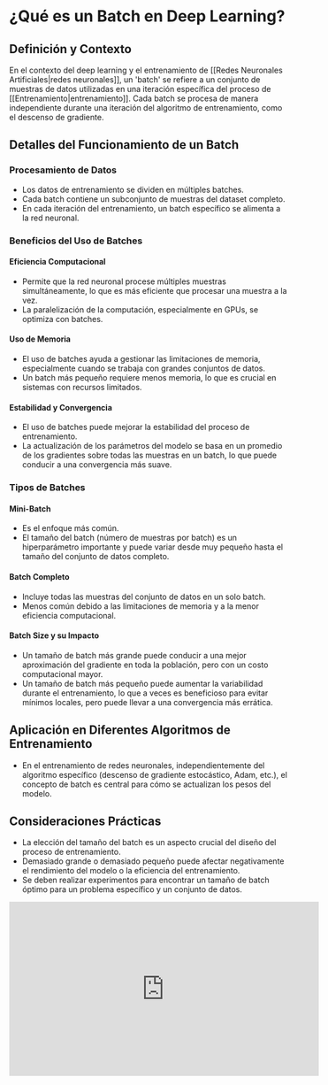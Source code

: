 # ¿Qué es un Batch en Deep Learning?

## Definición y Contexto

En el contexto del deep learning y el entrenamiento de [[Redes Neuronales Artificiales|redes neuronales]], un 'batch' se refiere a un conjunto de muestras de datos utilizadas en una iteración específica del proceso de [[Entrenamiento|entrenamiento]]. Cada batch se procesa de manera independiente durante una iteración del algoritmo de entrenamiento, como el descenso de gradiente.

## Detalles del Funcionamiento de un Batch

### Procesamiento de Datos

- Los datos de entrenamiento se dividen en múltiples batches. 
- Cada batch contiene un subconjunto de muestras del dataset completo.
- En cada iteración del entrenamiento, un batch específico se alimenta a la red neuronal.

### Beneficios del Uso de Batches

#### Eficiencia Computacional

- Permite que la red neuronal procese múltiples muestras simultáneamente, lo que es más eficiente que procesar una muestra a la vez.
- La paralelización de la computación, especialmente en GPUs, se optimiza con batches.

#### Uso de Memoria

- El uso de batches ayuda a gestionar las limitaciones de memoria, especialmente cuando se trabaja con grandes conjuntos de datos.
- Un batch más pequeño requiere menos memoria, lo que es crucial en sistemas con recursos limitados.

#### Estabilidad y Convergencia

- El uso de batches puede mejorar la estabilidad del proceso de entrenamiento.
- La actualización de los parámetros del modelo se basa en un promedio de los gradientes sobre todas las muestras en un batch, lo que puede conducir a una convergencia más suave.

### Tipos de Batches

#### Mini-Batch

- Es el enfoque más común.
- El tamaño del batch (número de muestras por batch) es un hiperparámetro importante y puede variar desde muy pequeño hasta el tamaño del conjunto de datos completo.

#### Batch Completo

- Incluye todas las muestras del conjunto de datos en un solo batch.
- Menos común debido a las limitaciones de memoria y a la menor eficiencia computacional.

#### Batch Size y su Impacto

- Un tamaño de batch más grande puede conducir a una mejor aproximación del gradiente en toda la población, pero con un costo computacional mayor.
- Un tamaño de batch más pequeño puede aumentar la variabilidad durante el entrenamiento, lo que a veces es beneficioso para evitar mínimos locales, pero puede llevar a una convergencia más errática.

## Aplicación en Diferentes Algoritmos de Entrenamiento

- En el entrenamiento de redes neuronales, independientemente del algoritmo específico (descenso de gradiente estocástico, Adam, etc.), el concepto de batch es central para cómo se actualizan los pesos del modelo.

## Consideraciones Prácticas

- La elección del tamaño del batch es un aspecto crucial del diseño del proceso de entrenamiento.
- Demasiado grande o demasiado pequeño puede afectar negativamente el rendimiento del modelo o la eficiencia del entrenamiento.
- Se deben realizar experimentos para encontrar un tamaño de batch óptimo para un problema específico y un conjunto de datos.





<iframe width="560" height="315" src="https://www.youtube.com/embed/U4WB9p6ODjM?si=EXuATqOtmWFxda7W" title="YouTube video player" frameborder="0" allow="accelerometer; autoplay; clipboard-write; encrypted-media; gyroscope; picture-in-picture; web-share" allowfullscreen></iframe>

